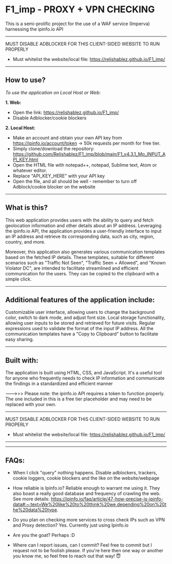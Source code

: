 # F1_imp - PROXY + VPN CHECKING
This is a semi-prolific project for the use of a WAF service (Imperva) harnessing the ipinfo.io API

---------------------------------------------------------------------------------------------------------
MUST DISABLE ADBLOCKER FOR THIS CLIENT-SIDED WEBSITE TO RUN PROPERLY
- Must whitelist the website/local file: https://relishablez.github.io/F1_imp/
---------------------------------------------------------------------------------------------------------

## How to use?
_To use the application on Local Host or Web:_ 

**1. Web:** 
- Open the link: https://relishablez.github.io/F1_imp/
- Disable Adblocker/cookie blockers
  
**2. Local Host:**
- Make an account and obtain your own API key from https://ipinfo.io/account/token -> 50k requests per month for free tier.
- Simply clone/download the repository: https://github.com/Relishablez/F1_imp/blob/main/F1_v4.3.1_Mo_INPUT_API_KEY.html
- Open the HTML file with notepad++, notepad, Sublime text, Atom or whatever editor.
- Replace "API_KEY_HERE" with your API key
- Open the file, and all should be well - remember to turn off Adblock/cookie blocker on the website

---------------------------------------------------------------------------------------------------------
## What is this?
This web application provides users with the ability to query and fetch geolocation information and other details about an IP address. 
Leveraging the ipinfo.io API, the application provides a user-friendly interface to input an IP address and retrieve its corresponding data, such as city, region, country, and more.

Moreover, this application also generates various communication templates based on the fetched IP details. These templates, suitable for different scenarios such as "Traffic Not Seen", "Traffic Seen + Allowed", and "Known Violator DC", are intended to facilitate streamlined and efficient communication for the users. They can be copied to the clipboard with a simple click.

---------------------------------------------------------------------------------------------------------
## Additional features of the application include:
Customizable user interface, allowing users to change the background color, switch to dark mode, and adjust font size.
Local storage functionality, allowing user inputs to be stored and retrieved for future visits.
Regular expressions used to validate the format of the input IP address.
All the communication templates have a "Copy to Clipboard" button to facilitate easy sharing.

---------------------------------------------------------------------------------------------------------
## Built with:
The application is built using HTML, CSS, and JavaScript. It's a useful tool for anyone who frequently needs to check IP information and communicate the findings in a standardized and efficient manner

--->>> Please note: the ipinfo.io API requires a token to function properly. The one included in this is a free tier placeholder and may need to be replaced with your own.

---------------------------------------------------------------------------------------------------------
MUST DISABLE ADBLOCKER FOR THIS CLIENT-SIDED WEBSITE TO RUN PROPERLY
- Must whitelist the website/local file: https://relishablez.github.io/F1_imp/
---------------------------------------------------------------------------------------------------------

------------------------------------------------------------------------------------------------------------------------------------------
FAQs:
------------------------------------------------------------------------------------------------------------------------------------------
- When I click "query" nothing happens.
Disable adblockers, trackers, cookie loggers, cookie blockers and the like on the website/webpage

- How reliable is Ipinfo.io?
Reliable enough to warrant me using it. They also boast a really good database and frequency of crawling the web. See more details: https://ipinfo.io/faq/article/47-how-precise-is-ipinfo-data#:~:text=We%20like%20to%20think%20we,depending%20on%20the%20data%20type.

- Do you plan on checking more services to cross check IPs such as VPN and Proxy detection?
Yes. Currently just using Ipinfo.io

- Are you the goat? 
Perhaps :D

- Where can I report issues, can I commit?
Feel free to commit but I request not to be foolish please. If you're here then one way or another you know me, so feel free to reach out that way! 😇
